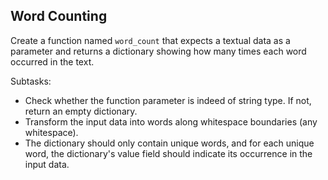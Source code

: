 ## Word Counting

Create a function named `word_count` that expects a textual data as a parameter and returns a dictionary showing how
many times each word occurred in the text.

Subtasks:

- Check whether the function parameter is indeed of string type. If not, return an empty dictionary.
- Transform the input data into words along whitespace boundaries (any whitespace).
- The dictionary should only contain unique words, and for each unique word, the dictionary's value field should
  indicate its occurrence in the input data.
